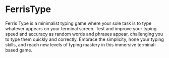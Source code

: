 # FerrisType

Ferris Type is a minimalist typing game where your sole task is to type whatever appears on your terminal screen. Test and improve your typing speed and accuracy as random words and phrases appear, challenging you to type them quickly and correctly. Embrace the simplicity, hone your typing skills, and reach new levels of typing mastery in this immersive terminal-based game.
